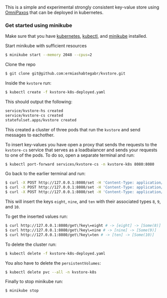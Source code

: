 This is a simple and experimental strongly consistent key-value store using [OmniPaxos](https://github.com/haraldng/omnipaxos) that can be deployed in kubernetes. 

### Get started using minikube
Make sure that you have [kubernetes](https://kubernetes.io/docs/setup/), [kubectl](https://kubernetes.io/docs/tasks/tools/), and [minikube](https://minikube.sigs.k8s.io/docs/start/) installed.

Start minikube with sufficient resources 
```bash
$ minikube start --memory 2048 --cpus=2
```

Clone the repo
```bash
$ git clone git@github.com:ermiashabtegabr/kvstore.git
```

Inside the `kvstore` run:
```bash
$ kubectl create -f kvstore-k8s-deployed.yaml
```

This should output the following: 
```bash
service/kvstore-hs created
service/kvstore-cs created
statefulset.apps/kvstore created
```

This created a cluster of three pods that run the `kvstore` and send messages to eachother. 

To insert key-values you have open a proxy that sends the requests to the `kvstore-cs` service that serves as a loadbalancer and sends your requests to one of the pods. To do so, open a separate terminal and run:
```bash
$ kubectl port-forward services/kvstore-cs -n kvstore-k8s 8080:8080
```

Go back to the earlier terminal and run:
```bash
$ curl -X POST http://127.0.0.1:8080/set -H 'Content-Type: application/json' -d '{"key": "eight", "value": 8}'
$ curl -X POST http://127.0.0.1:8080/set -H 'Content-Type: application/json' -d '{"key": "nine", "value": 9}'
$ curl -X POST http://127.0.0.1:8080/set -H 'Content-Type: application/json' -d '{"key": "ten", "value": 10}'
```

This will insert the keys `eight`, `nine`, and `ten` with their associated types `8`, `9`, and `10`. 

To get the inserted values run:
```bash
$ curl http://127.0.0.1:8080/get\?key\=eight # -> [eight] -> [Some(8)]
$ curl http://127.0.0.1:8080/get\?key\=nine # -> [nine] -> [Some(9)]
$ curl http://127.0.0.1:8080/get\?key\=ten # -> [ten] -> [Some(10)]
```

To delete the cluster run:
```bash
$ kubectl delete -f kvstore-k8s-deployed.yaml
```

You also have to delete the `persistentVolumes`:
```bash
$ kubectl delete pvc --all -n kvstore-k8s 
```

Finally to stop minikube run:
```bash
$ minikube stop
```
